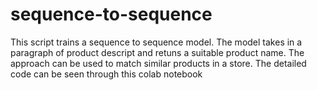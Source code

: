 # sequence-to-sequence

This script trains a sequence to sequence model. The model takes in a paragraph of product descript and retuns a suitable product name. The approach can be used to match similar products in a store. The detailed code can be seen through this colab notebook
